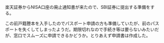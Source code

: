楽天証券からNISA口座の廃止通知書が来たので、SBI証券に提出する準備をする。

この前戸籍謄本を入手したのでパスポート申請の方も準備していたが、前のパスポートを失くしてしまったようだ。期限切れなので手続き等は要らないみたいだが、窓口でスムーズに申請できるかどうか。とりあえず申請書は作成した。
